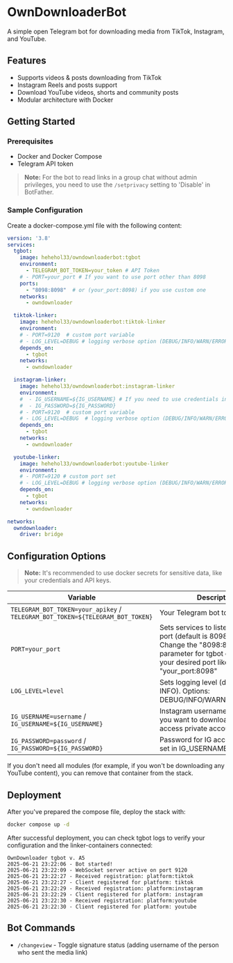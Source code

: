 # OwnDownloaderBot

A simple open Telegram bot for downloading media from TikTok, Instagram, and YouTube.

## Features

- Supports videos & posts downloading from TikTok
- Instagram Reels and posts support
- Download YouTube videos, shorts and community posts
- Modular architecture with Docker

## Getting Started

### Prerequisites
- Docker and Docker Compose
- Telegram API token

> **Note:** For the bot to read links in a group chat without admin privileges, you need to use the `/setprivacy` setting to 'Disable' in BotFather.

### Sample Configuration

Create a docker-compose.yml file with the following content:

```yaml
version: '3.8'
services:
  tgbot:
    image: hehehol33/owndownloaderbot:tgbot
    environment:
      - TELEGRAM_BOT_TOKEN=your_token # API Token
    # - PORT=your_port # If you want to use port other than 8098 
    ports:
      - "8098:8098"  # or (your_port:8098) if you use custom one
    networks:
      - owndownloader

  tiktok-linker:
    image: hehehol33/owndownloaderbot:tiktok-linker
    environment:
    # - PORT=9120  # custom port variable
    # - LOG_LEVEL=DEBUG # logging verbose option (DEBUG/INFO/WARN/ERROR/NONE) 
    depends_on:
      - tgbot
    networks:
      - owndownloader

  instagram-linker: 
    image: hehehol33/owndownloaderbot:instagram-linker
    environment:
    #  - IG_USERNAME=${IG_USERNAME} # If you need to use credentials instead of anonymous account 
    #  - IG_PASSWORD=${IG_PASSWORD} 
    # - PORT=9120  # custom port variable
    # - LOG_LEVEL=DEBUG  # logging verbose option (DEBUG/INFO/WARN/ERROR/NONE) 
    depends_on:
      - tgbot
    networks:
      - owndownloader

  youtube-linker:  
    image: hehehol33/owndownloaderbot:youtube-linker
    environment:
    # - PORT=9120 # custom port set
    # - LOG_LEVEL=DEBUG # logging verbose option (DEBUG/INFO/WARN/ERROR/NONE) 
    depends_on:
      - tgbot
    networks:
      - owndownloader

networks:
  owndownloader:
    driver: bridge
```

## Configuration Options

> **Note:** It's recommended to use docker secrets for sensitive data, like your credentials and API keys.

| Variable | Description | Required |
|----------|-------------|----------|
| `TELEGRAM_BOT_TOKEN=your_apikey` / `TELEGRAM_BOT_TOKEN=${TELEGRAM_BOT_TOKEN}` | Your Telegram bot token | Yes |
| `PORT=your_port` | Sets services to listen to your set port (default is 8098). **Important**: Change the "8098:8098" parameter for tgbot container to your desired port like "your_port:8098" | No |
| `LOG_LEVEL=level` | Sets logging level (default is INFO). Options: DEBUG/INFO/WARN/ERROR/NONE | No |
| `IG_USERNAME=username` / `IG_USERNAME=${IG_USERNAME}` | Instagram username for IGlinker, if you want to download stories or access private accounts | No |
| `IG_PASSWORD=password` / `IG_PASSWORD=${IG_PASSWORD}` | Password for IG account that you set in IG_USERNAME | No |

If you don't need all modules (for example, if you won't be downloading any YouTube content), you can remove that container from the stack.

## Deployment

After you've prepared the compose file, deploy the stack with:

```bash
docker compose up -d
```

After successful deployment, you can check tgbot logs to verify your configuration and the linker-containers connected:

```
OwnDownloader tgbot v. A5
2025-06-21 23:22:06 - Bot started!
2025-06-21 23:22:09 - WebSocket server active on port 9120
2025-06-21 23:22:27 - Received registration: platform:tiktok
2025-06-21 23:22:27 - Client registered for platform: tiktok
2025-06-21 23:22:29 - Received registration: platform:instagram
2025-06-21 23:22:29 - Client registered for platform: instagram
2025-06-21 23:22:30 - Received registration: platform:youtube
2025-06-21 23:22:30 - Client registered for platform: youtube
```

## Bot Commands

- `/changeview` - Toggle signature status (adding username of the person who sent the media link)
